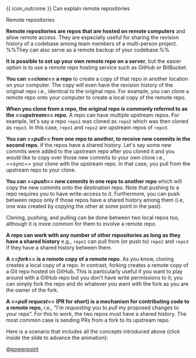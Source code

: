 <span id="prereqs"></span>

<span id="outcomes">{{ icon_outcome }} Can explain remote repositories</span>

<span id="title">Remote repositories</span>

<div id="body">

**Remote repositories are repos that are hosted on remote computers** and allow remote access. They are especially useful for sharing the revision history of a codebase among team members of a multi-person project. %%They can also serve as a remote backup of your codebase.%%

**It is possible to set up your own remote repo on a server**, but the easier option is to use a remote repo hosting service such as GitHub or BitBucket.

<div id="section-cloning">

**You can ==_clone_== a repo** to create a copy of that repo in another location on your computer. The copy will even have the revision history of the original repo i.e., identical to the original repo. For example, you can clone a remote repo onto your computer to create a local copy of the remote repo.<br>
</div>

**When you clone from a repo, the original repo is commonly referred to as the ==_upstream_== repo.** A repo can have multiple upstream repos. For example, let's say a repo `repo1` was cloned as `repo2` which was then cloned as `repo3`. In this case, `repo1` and `repo2` are upstream repos of `repo3`.

<div id="section-pulling">

**You can ==_pull_== from one repo to another, to receive new commits in the second repo**, if the repos have a shared history. Let's say some new commits were added to the <tooltip content="_upstream_ repo is a term used to refer to the repo you cloned from">upstream repo</tooltip> after you cloned it and you would like to copy over those new commits to your own clone i.e., ==sync== your clone with the upstream repo. In that case, you pull from the upstream repo to your clone.
</div>
<div id="section-pushing">

**You can ==_push_== new commits in one repo to another repo** which will copy the new commits onto the destination repo. Note that pushing to a repo requires you to have write-access to it. Furthermore, you can push between repos only if those repos have a shared history among them (i.e, one was created by copying the other at some point in the past).
</div>

Cloning, pushing, and pulling can be done between two local repos too, although it is more common for them to involve a remote repo.

<div id="section-working-with-multiple-repos">

**A repo can work with any number of other repositories as long as they have a shared history** e.g., `repo1` can pull from (or push to) `repo2` and `repo3` if they have a shared history between them.
</div>

<div id="section-forking">

**A ==_fork_== is a remote copy of a remote repo**. As you know, cloning creates a local copy of a repo. In contrast, forking creates a remote copy of a Git repo hosted on GitHub. This is particularly useful if you want to play around with a GitHub repo but you don't have write permissions to it; you can simply fork the repo and do whatever you want with the fork as you are the owner of the fork.
</div>

<div id="section-pull-request">

**A ==_pull request_== (PR for short) is a mechanism for contributing code to a remote repo,** i.e., "I'm _requesting_ you to _pull_ my proposed changes to your repo". For this to work, the two repos must have a shared history. The most common case is sending PRs from a fork to its <tooltip content="_upstream_ repo is a repo you forked from">upstream</tooltip> repo.
</div>


<div v-closeable alt="slideshow: remote repo scenario" class="non-printable">

Here is a scenario that includes all the concepts introduced above (click _inside_ the slide to advance the animation):

@[powerpoint](https://onedrive.live.com/embed?cid=A5AF047C4CAD67AB&resid=A5AF047C4CAD67AB%212290&authkey=&em=2)

</div>

</div>

<div id="extras">
</div>
